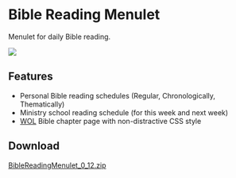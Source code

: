 Bible Reading Menulet
=====================

Menulet for daily Bible reading.

![](https://raw.github.com/yhirose/BibleReadingMenulet/master/thumbnail.png)

Features
--------

* Personal Bible reading schedules (Regular, Chronologically, Thematically)
* Ministry school reading schedule (for this week and next week)
* [WOL](http://wol.jw.org/) Bible chapter page with non-distractive CSS style

Download
--------

[BibleReadingMenulet_0_12.zip](http://yhirose.github.com/BibleReadingMenulet/apps/BibleReadingMenulet_0_12.zip)
